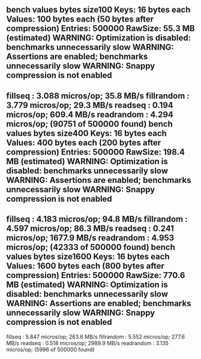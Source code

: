 bench values bytes size100
Keys:       16 bytes each
Values:     100 bytes each (50 bytes after compression)
Entries:    500000
RawSize:    55.3 MB (estimated)
WARNING: Optimization is disabled: benchmarks unnecessarily slow
WARNING: Assertions are enabled; benchmarks unnecessarily slow
WARNING: Snappy compression is not enabled
------------------------------------------------
fillseq      :       3.088 micros/op;   35.8 MB/s
fillrandom   :       3.779 micros/op;   29.3 MB/s
readseq      :       0.194 micros/op;  609.4 MB/s
readrandom   :       4.294 micros/op; (90751 of 500000 found)
bench values bytes size400
Keys:       16 bytes each
Values:     400 bytes each (200 bytes after compression)
Entries:    500000
RawSize:    198.4 MB (estimated)
WARNING: Optimization is disabled: benchmarks unnecessarily slow
WARNING: Assertions are enabled; benchmarks unnecessarily slow
WARNING: Snappy compression is not enabled
------------------------------------------------
fillseq      :       4.183 micros/op;   94.8 MB/s
fillrandom   :       4.597 micros/op;   86.3 MB/s
readseq      :       0.241 micros/op; 1677.9 MB/s
readrandom   :       4.953 micros/op; (42333 of 500000 found)
bench values bytes size1600
Keys:       16 bytes each
Values:     1600 bytes each (800 bytes after compression)
Entries:    500000
RawSize:    770.6 MB (estimated)
WARNING: Optimization is disabled: benchmarks unnecessarily slow
WARNING: Assertions are enabled; benchmarks unnecessarily slow
WARNING: Snappy compression is not enabled
------------------------------------------------
fillseq      :       5.847 micros/op;  263.6 MB/s
fillrandom   :       5.552 micros/op;  277.6 MB/s
readseq      :       0.518 micros/op; 2989.9 MB/s
readrandom   :       3.135 micros/op; (5996 of 500000 found)
